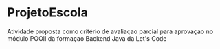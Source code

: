 # ProjetoEscola

Atividade proposta como critério de avaliaçao parcial para aprovaçao no módulo POOII da formaçao Backend Java da Let's Code
